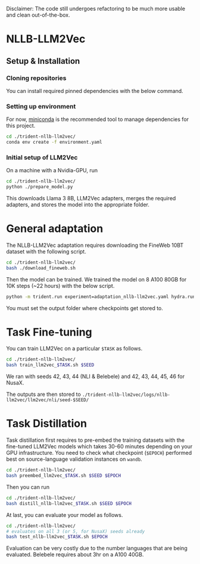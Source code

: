 Disclaimer: The code still undergoes refactoring to be much more usable and clean out-of-the-box.

# NLLB-LLM2Vec

## Setup & Installation

### Cloning repositories

You can install required pinned dependencies with the below command.

### Setting up environment

For now, [miniconda](https://github.com/conda-forge/miniforge) is the recommended tool to manage dependencies for this project.
```bash
cd ./trident-nllb-llm2vec/
conda env create -f environment.yaml
```

### Initial setup of LLM2Vec

On a machine with a Nvidia-GPU, run

```bash
cd ./trident-nllb-llm2vec/
python ./prepare_model.py
```

This downloads Llama 3 8B, LLM2Vec adapters, merges the required adapters, and stores the model into the appropriate folder.


# General adaptation

The NLLB-LLM2Vec adaptation requires downloading the FineWeb 10BT dataset with the following script.

```bash
cd ./trident-nllb-llm2vec/
bash ./download_fineweb.sh
```

Then the model can be trained. We trained the model on 8 A100 80GB for 10K steps (~22 hours) with the below script.

```bash
python -m trident.run experiment=adaptation_nllb-llm2vec.yaml hydra.run.dir=$OUTPUT_FOLDER

```

You must set the output folder where checkpoints get stored to.

# Task Fine-tuning

You can train LLM2Vec on a particular `$TASK` as follows.

```bash
cd ./trident-nllb-llm2vec/
bash train_llm2vec_$TASK.sh $SEED
```

We ran with seeds 42, 43, 44 (NLI & Belebele) and 42, 43, 44, 45, 46 for NusaX.

The outputs are then stored to `./trident-nllb-llm2vec/logs/nllb-llm2vec/llm2vec/nli/seed-$SEED/`

# Task Distillation

Task distillation first requires to pre-embed the training datasets with the fine-tuned LLM2Vec models which takes 30-60 minutes depending on your GPU infrastructure.
You need to check what checkpoint (`$EPOCH`) performed best on source-language validation instances on `wandb`.

```bash
cd ./trident-nllb-llm2vec/
bash preembed_llm2vec_$TASK.sh $SEED $EPOCH
```

Then you can run

```bash
cd ./trident-nllb-llm2vec/
bash distill_nllb-llm2vec_$TASK.sh $SEED $EPOCH
```

At last, you can evaluate your model as follows.


```bash
cd ./trident-nllb-llm2vec/
# evaluates on all 3 (or 5, for NusaX) seeds already
bash test_nllb-llm2vec_$TASK.sh $EPOCH
```


Evaluation can be very costly due to the number languages that are being evaluated. Belebele requires about 3hr on a A100 40GB.

